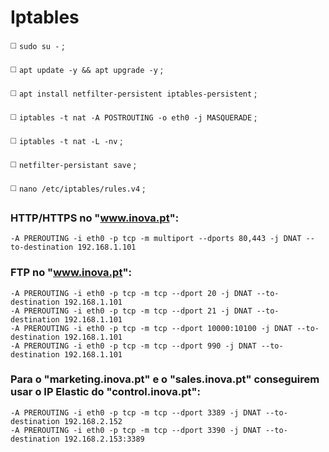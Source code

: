 # Iptables

◻️ `sudo su -` ;

◻️ `apt update -y && apt upgrade -y` ;

◻️ `apt install netfilter-persistent iptables-persistent` ; 

◻️ `iptables -t nat -A POSTROUTING -o eth0 -j MASQUERADE` ;

◻️ `iptables -t nat -L -nv` ;

◻️ `netfilter-persistant save` ;

◻️ `nano /etc/iptables/rules.v4` ;

### HTTP/HTTPS no "www.inova.pt":
```
-A PREROUTING -i eth0 -p tcp -m multiport --dports 80,443 -j DNAT --to-destination 192.168.1.101
```
### FTP no "www.inova.pt":
```
-A PREROUTING -i eth0 -p tcp -m tcp --dport 20 -j DNAT --to-destination 192.168.1.101
-A PREROUTING -i eth0 -p tcp -m tcp --dport 21 -j DNAT --to-destination 192.168.1.101
-A PREROUTING -i eth0 -p tcp -m tcp --dport 10000:10100 -j DNAT --to-destination 192.168.1.101
-A PREROUTING -i eth0 -p tcp -m tcp --dport 990 -j DNAT --to-destination 192.168.1.101
```
### Para o "marketing.inova.pt" e o "sales.inova.pt" conseguirem usar o IP Elastic do "control.inova.pt":
```
-A PREROUTING -i eth0 -p tcp -m tcp --dport 3389 -j DNAT --to-destination 192.168.2.152
-A PREROUTING -i eth0 -p tcp -m tcp --dport 3390 -j DNAT --to-destination 192.168.2.153:3389
```
